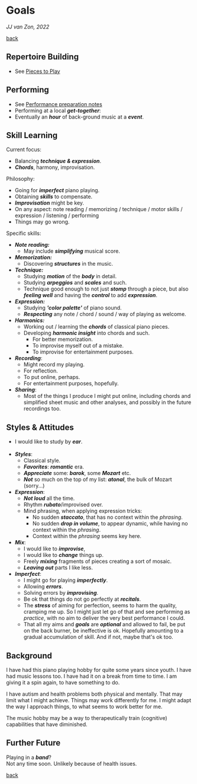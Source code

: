 Goals
=====

*JJ van Zon, 2022*

[back](./)

Repertoire Building
-------------------

- See [Pieces to Play](pieces-to-play.md)

Performing
----------

- See [Performance preparation notes](performance-preparation.md)
- Performing at a local ***get-together***:
- Eventually an ***hour*** of back-ground music at a ***event***.

Skill Learning
--------------

Current focus:

- Balancing ***technique & expression***.  
- ***Chords***, harmony, improvisation.

Philosophy:

- Going for ***imperfect*** piano playing.
- Obtaining ***skills*** to compensate.
- ***Improvisation*** might be key.
- On any aspect: note reading / memorizing / technique / motor skills / expression / listening / performing
- Things may go wrong.

Specific skills:

- ***Note reading:***
    - May include ***simplifying*** musical score.
- ***Memorization:***
    - Discovering ***structures*** in the music.
- ***Technique:***
    - Studying ***motion*** of the ***body*** in detail.
    - Studying ***arpeggios*** and ***scales*** and such.
    - Technique good enough to not just ***stomp*** through a piece, but also ***feeling well*** and having the ***control*** to add ***expression***.
- ***Expression:***
    - Studying ***'color palette'*** of piano sound.
    - ***Respecting*** any note / chord / sound / way of playing as welcome.
- ***Harmonics:***
    - Working out / learning the ***chords*** of classical piano pieces.
    - Developing ***harmonic insight*** into chords and such.
        - For better memorization.
        - To improvise myself out of a mistake.
        - To improvise for entertainment purposes.
- ***Recording***:
    - Might record my playing.
    - For reflection.
    - To put online, perhaps.
    - For entertainment purposes, hopefully.
- ***Sharing***:
    - Most of the things I produce I might put online, including chords and simplified sheet music and other analyses, and possibly in the future recordings too.


Styles & Attitudes
------------------

- I would like to study by ***ear***.
    <br/><br/>
- ***Styles***:
    - Classical style.
    - ***Favorites***: ***romantic*** era.
    - ***Appreciate*** some: ***barok***, some ***Mozart*** etc.
    - ***Not*** so much on the top of my list: ***atonal***, the bulk of Mozart (sorry...)
- ***Expression***:
    - ***Not loud*** all the time.
    - Rhythm ***rubato***/improvised over.
    - Mind phrasing, when applying expression tricks:
        - No sudden ***staccato***, that has no context within the *phrasing*.
        - No sudden ***drop in volume***, to appear dynamic, while having no context within the *phrasing*.
        - Context within the *phrasing* seems key here.
- ***Mix***:
    - I would like to ***improvise***,
    - I would like to ***change*** things up.
    - Freely ***mixing*** fragments of pieces creating a sort of mosaic.
    - ***Leaving out*** parts I like less.
- ***Imperfect***:
    - I might go for playing  ***imperfectly***.
    - Allowing ***errors***.
    - Solving errors by ***improvising***.
    - Be ok that things do not go perfectly at ***recitals***.
    - The ***stress*** of aiming for perfection, seems to harm the quality, cramping me up. So I might just let go of that and see performing as *practice*, with no aim to deliver the very best performance I could.
    - That all my aims and ***goals*** are ***optional*** and allowed to fail, be put on the back burner, be ineffective is ok. Hopefully amounting to a gradual accumulation of skill. And if not, maybe that's ok too.

Background
----------

I have had this piano playing hobby for quite some years since youth. I have had music lessons too. I have had it on a break from time to time. I am giving it a spin again, to have something to do.

I have autism and health problems both physical and mentally. That may limit what I might achieve. Things may work differently for me. I might adapt the way I approach things, to what seems to work better for me.

The music hobby may be a way to therapeutically train (cognitive) capabilities that have diminished.

Further Future
--------------

Playing in a ***band***?  
Not any time soon. Unlikely because of health issues.

[back](./)